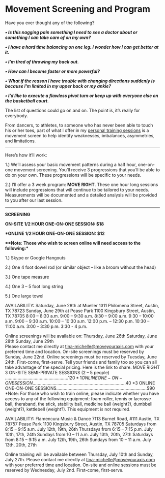 # Movement Screening and Program #

Have you ever thought any of the following?  

__*•    Is this nagging pain something I need to see a doctor about or something I can take care of on my own?*__

__*•	I have a hard time balancing on one leg.  I wonder how I can get better at it.*__

__*•	I’m tired of throwing my back out.*__

__*•	How can I become faster or more powerful?*__

__*•	What if the reason I have trouble with changing directions suddenly is because I’m limited in my upper back or my ankle?*__

__*•	I’d like to execute a flawless pivot turn or keep up with everyone else on the basketball court.*__

The list of questions could go on and on.  The point is, it’s really for everybody.  

From dancers, to athletes, to someone who has never been able to touch his or her toes, part of what I offer in my [personal training sessions](http://www.tina-michelle.com) is a movement screen to help identify weaknesses, imbalances, asymmetries, and limitations.  

---

Here’s how it’ll work:

1.)	We’ll assess your basic movement patterns during a half hour, one-on-one movement screening.  You’ll receive 3 progressions that you’ll be able to do on your own.  These progressions will be specific to your needs.

2.)	I’ll offer a 3 week program: **MOVE RIGHT**.  These one hour long sessions will include progressions that will continue to be tailored to your needs.  Measurements will be documented and a detailed analysis will be provided to you after our last session.  

---

**SCREENING**

**ON-SITE 1/2 HOUR ONE-ON-ONE SESSION: $18**

__*ONLINE 1/2 HOUR ONE-ON-ONE SESSION: $12__


__**Note: Those who wish to screen online will need access to the following:*__

1.) Skype or Google Hangouts

2.) One 4 foot dowel rod (or similar object – like a broom without the head)

3.) One tape measure

4.) One 3 – 5 foot long string

5.) One large towel

AVAILABILITY:
Saturday, June 28th at Mueller 
1311 Philomena Street, Austin, TX 78723	Sunday, June 29th at Pease Park
1100 Kingsbury Street, Austin, TX 78705
8:00 – 8:30 a.m.	9:00 – 9:30 a.m.
8:30 – 9:00 a.m.  	9:30 – 10:00 a.m.
9:00 – 9:30 a.m.	10:00 – 10:30 a.m.
12:00 p.m. – 12:30 p.m.		10:30 – 11:00 a.m.
	3:00 – 3:30 p.m.
	3:30  - 4 p.m.

Online screenings will be available on: 
Thursday, June 26th 
Saturday, June 28th 
Sunday, June 29th  
Please contact me directly at tina-michelle@moveyouraxis.com with your preferred time and location.  On-site screenings must be reserved by Sunday, June 22nd.  Online screenings must be reserved by Tuesday, June 24th.  First-come, first-serve.  Tell your friends and family too so you can all take advantage of the special pricing.  Here is the link to share. 
MOVE RIGHT
3 ON-SITE SEMI-PRIVATE SESSIONS (2 – 5 people) …………..……………………………….$120
*1 ONLINE ONE-ON-ONE SESSION ……………...…...…………………………………..……….$40
*3 ONLINE ONE-ON-ONE SESSIONS………………….…………………………………..……….$90
*Note: For those who wish to train online, please indicate whether you have access to any of the following equipment: foam roller, tennis or lacrosse ball, theraband, the stick, stability ball, medicine ball (weight?), dumbbell (weight?), kettlebell (weight?).  This equipment is not required. 

AVAILABILITY:
Flamencura Music & Dance
7113 Burnet Road, #111 Austin, TX 78757	Pease Park
1100 Kingsbury Street, Austin, TX 78705
Saturdays from 8:15 – 9:15 a.m.
July 12th, 19th, 26th 	Thursdays from 6:15 – 7:15 p.m.
July 10th, 17th, 24th 
Sundays from 10 – 11 a.m.
July 13th, 20th, 27th 	Saturdays from 8:15 – 9:15 a.m.
July 12th, 19th, 26th 
	Sundays from 10 – 11 a.m.
July 13th, 20th, 27th 

Online training will be available between Thursday, July 10th and Sunday, July 27th. 
Please contact me directly at tina-michelle@moveyouraxis.com with your preferred time and location.  On-site and online sessions must be reserved by Wednesday, July 2nd.  First-come, first-serve.

